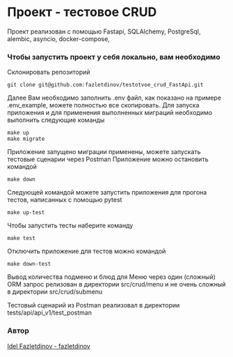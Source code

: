 # Проект - тестовое CRUD

Проект реализован с помощью Fastapi, SQLAlchemy, PostgreSql, alembic, asyncio,
docker-compose,

### Чтобы запустить проект у себя локально, вам необходимо

Склонировать репозиторий

```
git clone git@github.com:fazletdinov/testotvoe_crud_FastApi.git
```

Далее Вам необходимо заполнить .env файл, как показано
на примере .env_example, можете полностью все скопировать.
Для запуска приложения и
для применения выполненных миграций необходимо выполнить следующие команды

```
make up
make migrate
```
Приложение запущено миграции применены, можете запускать тестовые сценарии
через Postman
Приложение можно остановить командой
```
make down
```
Следующей командой можете запустить приложения для прогона тестов,
написанных с помощью pytest
```
make up-test
```
Чтобы запустить тесты наберите команду

```
make test
```

Отключить приложение для тестов можно командой

```commandline
make down-test
```
Вывод количества подменю и
блюд для Меню через один (сложный) ORM запрос релизован в
директории src/crud/menu и не очень сложный в директории src/crud/submenu

Тестовый сценарий из Postman реализовал в директории tests/api/api_v1/test_postman


### Автор

[Idel Fazletdinov - fazletdinov](https://github.com/fazletdinov)
